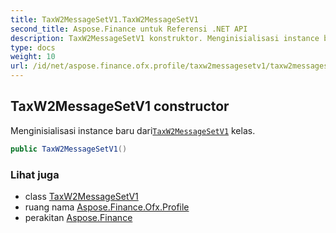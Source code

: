 ```yaml
---
title: TaxW2MessageSetV1.TaxW2MessageSetV1
second_title: Aspose.Finance untuk Referensi .NET API
description: TaxW2MessageSetV1 konstruktor. Menginisialisasi instance baru dariTaxW2MessageSetV1 kelas.
type: docs
weight: 10
url: /id/net/aspose.finance.ofx.profile/taxw2messagesetv1/taxw2messagesetv1/
---
```

## TaxW2MessageSetV1 constructor

Menginisialisasi instance baru dari[`TaxW2MessageSetV1`](../) kelas.

```csharp
public TaxW2MessageSetV1()
```

### Lihat juga

* class [TaxW2MessageSetV1](../)
* ruang nama [Aspose.Finance.Ofx.Profile](../../taxw2messagesetv1/)
* perakitan [Aspose.Finance](../../../)


